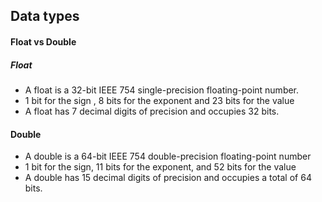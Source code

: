 ## Data types


#### Float vs Double

##### Float
- A float is a 32-bit IEEE 754 single-precision floating-point number.
- 1 bit for the sign , 8 bits for the exponent and  23 bits for the value
- A float has 7 decimal digits of precision and occupies 32 bits.

#### Double 
- A double is a 64-bit IEEE 754 double-precision floating-point number
- 1 bit for the sign, 11 bits for the exponent, and 52 bits for the value
- A double has 15 decimal digits of precision and occupies a total of 64 bits.